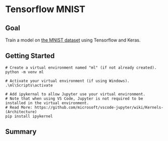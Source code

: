 # Tensorflow MNIST

## Goal

Train a model on [the MNIST dataset](https://en.wikipedia.org/wiki/MNIST_database) using Tensorflow and Keras.

## Getting Started

```shell
# Create a virtual environment named "ml" (if not already created).
python -m venv ml

# Activate your virtual environment (if using Windows).
.\ml\Scripts\activate

# Add ipykernal to allow Jupyter use your virtual environment.
# Note that when using VS Code, Jupyter is not required to be installed in the virtual environment.
# Read More: https://github.com/microsoft/vscode-jupyter/wiki/Kernels-(Architecture)
pip install ipykernel
```

## Summary
